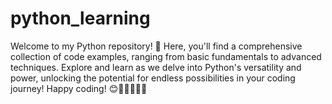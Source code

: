 # python_learning
Welcome to my Python repository! 🐍 Here, you'll find a comprehensive collection of code examples, ranging from basic fundamentals to advanced techniques. Explore and learn as we delve into Python's versatility and power, unlocking the potential for endless possibilities in your coding journey! Happy coding! 😊🚀👩‍💻👨‍💻
